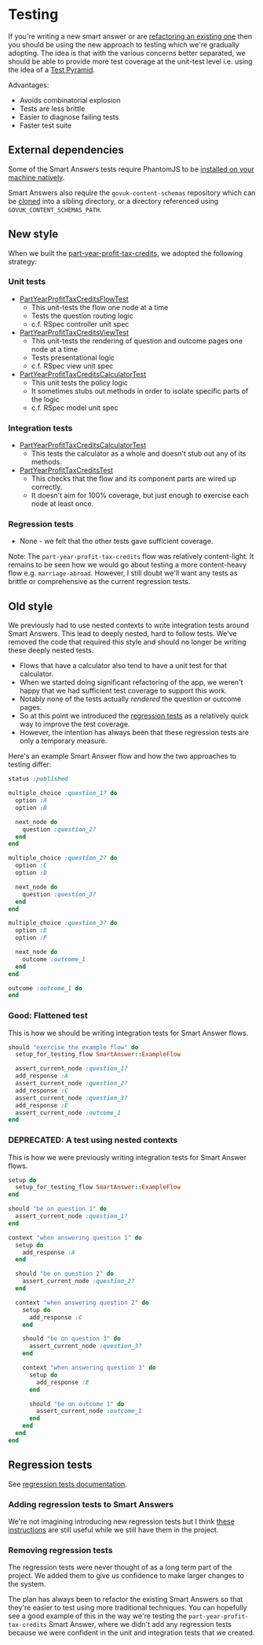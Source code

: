 # Testing

If you're writing a new smart answer or are [refactoring an existing one](refactoring.md) then you should be using the new approach to testing which we're gradually adopting. The idea is that with the various concerns better separated, we should be able to provide more test coverage at the unit-test level i.e. using the idea of a [Test Pyramid][].

Advantages:

* Avoids combinatorial explosion
* Tests are less brittle
* Easier to diagnose failing tests
* Faster test suite

## External dependencies

Some of the Smart Answers tests require PhantomJS to be [installed on your machine natively](https://github.com/teampoltergeist/poltergeist/blob/master/README.md#installing-phantomjs).

Smart Answers also require the `govuk-content-schemas` repository which can be [cloned](https://github.com/alphagov/govuk-content-schemas) into a sibling directory, or a directory referenced using `GOVUK_CONTENT_SCHEMAS_PATH`.

## New style

When we built the [part-year-profit-tax-credits][3], we adopted the following strategy:

### Unit tests

* [PartYearProfitTaxCreditsFlowTest][4]
  * This unit-tests the flow one node at a time
  * Tests the question routing logic
  * c.f. RSpec controller unit spec
* [PartYearProfitTaxCreditsViewTest][5]
  * This unit-tests the rendering of question and outcome pages one node at a time
  * Tests presentational logic
  * c.f. RSpec view unit spec
* [PartYearProfitTaxCreditsCalculatorTest][6]
  * This unit tests the policy logic
  * It sometimes stubs out methods in order to isolate specific parts of the logic
  * c.f. RSpec model unit spec

### Integration tests

* [PartYearProfitTaxCreditsCalculatorTest][7]
  * This tests the calculator as a whole and doesn't stub out any of its methods.
* [PartYearProfitTaxCreditsTest][8]
  * This checks that the flow and its component parts are wired up correctly.
  * It doesn't aim for 100% coverage, but just enough to exercise each node at least once.

### Regression tests

* None - we felt that the other tests gave sufficient coverage.

Note: The `part-year-profit-tax-credits` flow was relatively content-light. It remains to be seen how we would go about testing a more content-heavy flow e.g. `marriage-abroad`. However, I still doubt we'll want any tests as brittle or comprehensive as the current regression tests.

## Old style

We previously had to use nested contexts to write integration tests around Smart Answers. This lead to deeply nested, hard to follow tests. We've removed the code that required this style and should no longer be writing these deeply nested tests.

* Flows that have a calculator also tend to have a unit test for that calculator.
* When we started doing significant refactoring of the app, we weren't happy that we had sufficient test coverage to support this work.
* Notably none of the tests actually *rendered* the question or outcome pages.
* So at this point we introduced the [regression tests](regression-tests.md) as a relatively quick way to improve the test coverage.
* However, the intention has always been that these regression tests are only a temporary measure.

Here's an example Smart Answer flow and how the two approaches to testing differ:

```ruby
status :published

multiple_choice :question_1? do
  option :A
  option :B

  next_node do
    question :question_2?
  end
end

multiple_choice :question_2? do
  option :C
  option :D

  next_node do
    question :question_3?
  end
end

multiple_choice :question_3? do
  option :E
  option :F

  next_node do
    outcome :outcome_1
  end
end

outcome :outcome_1 do
end
```

### Good: Flattened test

This is how we should be writing integration tests for Smart Answer flows.

```ruby
should "exercise the example flow" do
  setup_for_testing_flow SmartAnswer::ExampleFlow

  assert_current_node :question_1?
  add_response :A
  assert_current_node :question_2?
  add_response :C
  assert_current_node :question_3?
  add_response :E
  assert_current_node :outcome_1
end
```

### DEPRECATED: A test using nested contexts

This is how we were previously writing integration tests for Smart Answer flows.

```ruby
setup do
  setup_for_testing_flow SmartAnswer::ExampleFlow
end

should "be on question 1" do
  assert_current_node :question_1?
end

context "when answering question 1" do
  setup do
    add_response :A
  end

  should "be on question 2" do
    assert_current_node :question_2?
  end

  context "when answering question 2" do
    setup do
      add_response :C
    end

    should "be on question 3" do
      assert_current_node :question_3?
    end

    context "when answering question 3" do
      setup do
        add_response :E
      end

      should "be on outcome 1" do
        assert_current_node :outcome_1
      end
    end
  end
end
```

## Regression tests

See [regression tests documentation](regression-tests.md).

### Adding regression tests to Smart Answers

We're not imagining introducing new regression tests but I think [these instructions](adding-new-regression-tests.md) are still useful while we still have them in the project.

### Removing regression tests

The regression tests were never thought of as a long term part of the project. We added them to give us confidence to make larger changes to the system.

The plan has always been to refactor the existing Smart Answers so that they're easier to test using more traditional techniques. You can hopefully see a good example of this in the way we're testing the `part-year-profit-tax-credits` Smart Answer, where we didn't add any regression tests because we were confident in the unit and integration tests that we created.

[Test Pyramid]: http://martinfowler.com/bliki/TestPyramid.html
[0]: https://github.com/alphagov/smart-answers/blob/master/lib/smart_answer_flows/calculate-your-child-maintenance.rb
[1]: https://github.com/alphagov/smart-answers/blob/master/test/unit/calculators/child_maintenance_calculator_test.rb
[2]: https://github.com/alphagov/smart-answers/blob/master/test/integration/smart_answer_flows/calculate_your_child_maintenance_test.rb
[3]: https://github.com/alphagov/smart-answers/blob/master/lib/smart_answer_flows/part-year-profit-tax-credits.rb
[4]: https://github.com/alphagov/smart-answers/blob/master/test/unit/smart_answer_flows/part_year_profit_tax_credits_flow_test.rb
[5]: https://github.com/alphagov/smart-answers/blob/master/test/unit/smart_answer_flows/part_year_profit_tax_credits_view_test.rb
[6]: https://github.com/alphagov/smart-answers/blob/master/test/unit/calculators/part_year_profit_calculator_test.rb
[7]: https://github.com/alphagov/smart-answers/blob/master/test/integration/calculators/part_year_profit_calculator_test.rb
[8]: https://github.com/alphagov/smart-answers/blob/master/test/integration/smart_answer_flows/part_year_profit_tax_credits_test.rb
